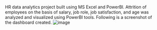 HR data analytics project built using MS Excel and PowerBI.
Attrition of employees on the basis of salary, job role, job satisfaction, and age was analyzed and visualized using PowerBI tools.
Following is a screenshot of the dashboard created.
![image](https://github.com/Light123k/HR-data-Analytics/assets/108331555/22ac92ea-41d5-46d7-84e5-5a1c5c4ecc5e)
